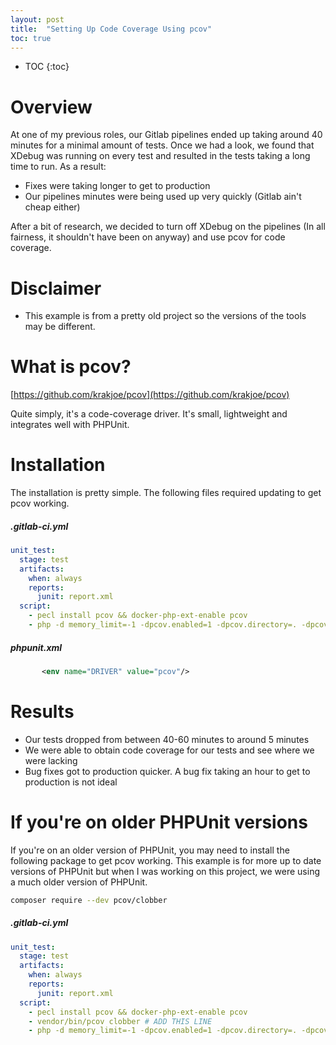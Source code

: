```yaml
---
layout: post
title:  "Setting Up Code Coverage Using pcov"
toc: true
---
```


* TOC
{:toc}

# Overview
At one of my previous roles, our Gitlab pipelines ended up taking around 40 minutes for a minimal amount of tests. Once we had a look, we found that XDebug was running on every test and resulted in the tests taking a long time to run. As a result:

- Fixes were taking longer to get to production
- Our pipelines minutes were being used up very quickly (Gitlab ain't cheap either)

 After a bit of research, we decided to turn off XDebug on the pipelines (In all fairness, it shouldn't have been on anyway) and use pcov for code coverage.

# Disclaimer
- This example is from a pretty old project so the versions of the tools may be different.

# What is pcov?
[https://github.com/krakjoe/pcov](https://github.com/krakjoe/pcov)

Quite simply, it's a code-coverage driver. It's small, lightweight and integrates well with PHPUnit.

# Installation
The installation is pretty simple. The following files required updating to get pcov working.

##### .gitlab-ci.yml
```yaml
unit_test:
  stage: test
  artifacts:
    when: always
    reports:
      junit: report.xml
  script:
    - pecl install pcov && docker-php-ext-enable pcov
    - php -d memory_limit=-1 -dpcov.enabled=1 -dpcov.directory=. -dpcov.exclude="~vendor~" ./vendor/bin/phpunit --configuration phpunit.xml --coverage-text --colors=never --log-junit report.xml
```

##### phpunit.xml
```xml
       <env name="DRIVER" value="pcov"/>
```

# Results
- Our tests dropped from between 40-60 minutes to around 5 minutes
- We were able to obtain code coverage for our tests and see where we were lacking
- Bug fixes got to production quicker. A bug fix taking an hour to get to production is not ideal

# If you're on older PHPUnit versions
If you're on an older version of PHPUnit, you may need to install the following package to get pcov working. This example is for more up to date versions of PHPUnit but when I was working on this project, we were using a much older version of PHPUnit.

```bash
composer require --dev pcov/clobber
```

##### .gitlab-ci.yml
```yaml
unit_test:
  stage: test
  artifacts:
    when: always
    reports:
      junit: report.xml
  script:
    - pecl install pcov && docker-php-ext-enable pcov
    - vendor/bin/pcov clobber # ADD THIS LINE
    - php -d memory_limit=-1 -dpcov.enabled=1 -dpcov.directory=. -dpcov.exclude="~vendor~" ./vendor/bin/phpunit --configuration phpunit.xml --coverage-text --colors=never --log-junit report.xml
```